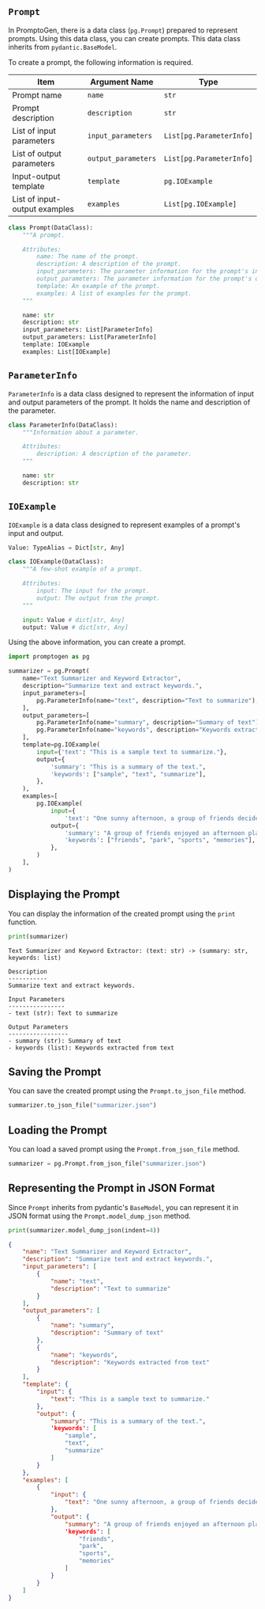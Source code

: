 ## `Prompt`

In PromptoGen, there is a data class (`pg.Prompt`) prepared to represent prompts.
Using this data class, you can create prompts.
This data class inherits from `pydantic.BaseModel`.

To create a prompt, the following information is required.

| Item                   | Argument Name                  | Type                                  |
|-----------------------|--------------------------------|---------------------------------------|
| Prompt name            | `name`                         | `str`                                 |
| Prompt description     | `description`                  | `str`                                 |
| List of input parameters | `input_parameters`           | `List[pg.ParameterInfo]`              |
| List of output parameters | `output_parameters`          | `List[pg.ParameterInfo]`              |
| Input-output template    | `template`                   | `pg.IOExample`                        |
| List of input-output examples | `examples`              | `List[pg.IOExample]`                  |


```python
class Prompt(DataClass):
    """A prompt.

    Attributes:
        name: The name of the prompt.
        description: A description of the prompt.
        input_parameters: The parameter information for the prompt's input.
        output_parameters: The parameter information for the prompt's output.
        template: An example of the prompt.
        examples: A list of examples for the prompt.
    """

    name: str
    description: str
    input_parameters: List[ParameterInfo]
    output_parameters: List[ParameterInfo]
    template: IOExample
    examples: List[IOExample]
```


## `ParameterInfo`

`ParameterInfo` is a data class designed to represent the information of input and output parameters of the prompt. It holds the name and description of the parameter.

```python
class ParameterInfo(DataClass):
    """Information about a parameter.

    Attributes:
        description: A description of the parameter.
    """

    name: str
    description: str
```


## `IOExample`

`IOExample` is a data class designed to represent examples of a prompt's input and output.

```python
Value: TypeAlias = Dict[str, Any]

class IOExample(DataClass):
    """A few-shot example of a prompt.

    Attributes:
        input: The input for the prompt.
        output: The output from the prompt.
    """

    input: Value # dict[str, Any]
    output: Value # dict[str, Any]
```

Using the above information, you can create a prompt.

```python
import promptogen as pg

summarizer = pg.Prompt(
    name="Text Summarizer and Keyword Extractor",
    description="Summarize text and extract keywords.",
    input_parameters=[
        pg.ParameterInfo(name="text", description="Text to summarize"),
    ],
    output_parameters=[
        pg.ParameterInfo(name="summary", description="Summary of text"),
        pg.ParameterInfo(name="keywords", description="Keywords extracted from text"),
    ],
    template=pg.IOExample(
        input={'text': "This is a sample text to summarize."},
        output={
            'summary': "This is a summary of the text.",
            'keywords': ["sample", "text", "summarize"],
        },
    ),
    examples=[
        pg.IOExample(
            input={
                'text': "One sunny afternoon, a group of friends decided to gather at the nearby park to engage in various games and activities. They played soccer, badminton, and basketball, laughing and enjoying each other's company while creating unforgettable memories together."},
            output={
                'summary': "A group of friends enjoyed an afternoon playing sports and making memories at a local park.",
                'keywords': ["friends", "park", "sports", "memories"],
            },
        )
    ],
)
```

## Displaying the Prompt

You can display the information of the created prompt using the `print` function.

```python
print(summarizer)
```

```text
Text Summarizer and Keyword Extractor: (text: str) -> (summary: str, keywords: list)

Description
-----------
Summarize text and extract keywords.

Input Parameters
----------------
- text (str): Text to summarize

Output Parameters
-----------------
- summary (str): Summary of text
- keywords (list): Keywords extracted from text
```

## Saving the Prompt

You can save the created prompt using the `Prompt.to_json_file` method.

```python
summarizer.to_json_file("summarizer.json")
```

## Loading the Prompt

You can load a saved prompt using the `Prompt.from_json_file` method.

```python
summarizer = pg.Prompt.from_json_file("summarizer.json")
```

## Representing the Prompt in JSON Format

Since `Prompt` inherits from pydantic's `BaseModel`, you can represent it in JSON format using the `Prompt.model_dump_json` method.

```python
print(summarizer.model_dump_json(indent=4))
```

```json
{
    "name": "Text Summarizer and Keyword Extractor",
    "description": "Summarize text and extract keywords.",
    "input_parameters": [
        {
            "name": "text",
            "description": "Text to summarize"
        }
    ],
    "output_parameters": [
        {
            "name": "summary",
            "description": "Summary of text"
        },
        {
            "name": "keywords",
            "description": "Keywords extracted from text"
        }
    ],
    "template": {
        "input": {
            "text": "This is a sample text to summarize."
        },
        "output": {
            "summary": "This is a summary of the text.",
            'keywords': [
                "sample",
                "text",
                "summarize"
            ]
        }
    },
    "examples": [
        {
            "input": {
                "text": "One sunny afternoon, a group of friends decided to gather at the nearby park to engage in various games and activities. They played soccer, badminton, and basketball, laughing and enjoying each other's company while creating unforgettable memories together."
            },
            "output": {
                "summary": "A group of friends enjoyed an afternoon playing sports and making memories at a local park.",
                'keywords': [
                    "friends",
                    "park",
                    "sports",
                    "memories"
                ]
            }
        }
    ]
}
```
